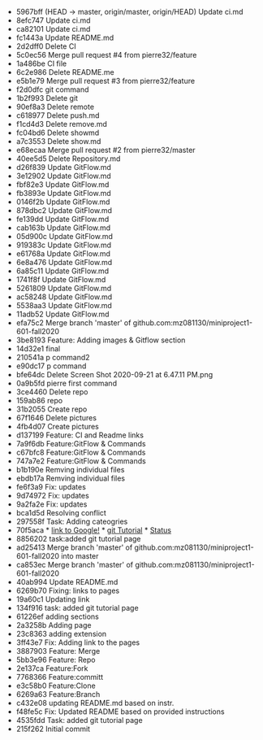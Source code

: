 * 5967bff (HEAD -> master, origin/master, origin/HEAD) Update ci.md
* 8efc747 Update ci.md
* ca82101 Update ci.md
* fc1443a Update README.md
* 2d2dff0 Delete CI
* 5c0ec56 Merge pull request #4 from pierre32/feature
* 1a486be  CI file
* 6c2e986 Delete README.me
* e5b1e79 Merge pull request #3 from pierre32/feature
* f2d0dfc git command
* 1b2f993 Delete git
* 90ef8a3 Delete remote
* c618977 Delete push.md
* f1cd4d3 Delete remove.md
* fc04bd6 Delete showmd
* a7c3553 Delete show.md
* e68ecaa Merge pull request #2 from pierre32/master
* 40ee5d5 Delete Repository.md
* d26f839 Update GitFlow.md
* 3e12902 Update GitFlow.md
* fbf82e3 Update GitFlow.md
* fb3893e Update GitFlow.md
* 0146f2b Update GitFlow.md
* 878dbc2 Update GitFlow.md
* fe139dd Update GitFlow.md
* cab163b Update GitFlow.md
* 05d900c Update GitFlow.md
* 919383c Update GitFlow.md
* e61768a Update GitFlow.md
* 6e8a476 Update GitFlow.md
* 6a85c11 Update GitFlow.md
* 1741f8f Update GitFlow.md
* 5261809 Update GitFlow.md
* ac58248 Update GitFlow.md
* 5538aa3 Update GitFlow.md
* 11adb52 Update GitFlow.md
* efa75c2 Merge branch 'master' of github.com:mz081130/miniproject1-601-fall2020
* 3be8193 Feature: Adding images & Gitflow section
* 14d32e1 final
* 210541a p command2
* e90dc17 p command
* bfe64dc Delete Screen Shot 2020-09-21 at 6.47.11 PM.png
* 0a9b5fd pierre first command
* 3ce4460 Delete repo
* 159ab86 repo
* 31b2055 Create repo
* 67f1646 Delete pictures
* 4fb4d07 Create pictures
* d137199 Feature: CI and Readme links
* 7a9f6db Feature:GitFlow & Commands
* c67bfc8 Feature:GitFlow & Commands
* 747a7e2 Feature:GitFlow & Commands
* b1b190e Remving individual files
* ebdb17a Remving individual files
* fe6f3a9 Fix: updates
* 9d74972 Fix: updates
* 9a2fa2e Fix: updates
* bca1d5d Resolving conflict
* 297558f Task: Adding cateogries
* 70f5aca * [link to Google!](http://google.com) * [git Tutorial](/git.md) * [Status](/Status.md)
* 8856202 task:added git tutorial page
* ad25413 Merge branch 'master' of github.com:mz081130/miniproject1-601-fall2020 into master
* ca853ec Merge branch 'master' of github.com:mz081130/miniproject1-601-fall2020
* 40ab994 Update README.md
* 6269b70 Fixing: links to pages
* 19a60c1 Updating link
* 134f916 task: added git tutorial page
* 61226ef adding sections
* 2a3258b Adding page
* 23c8363 adding extension
* 3ff43e7 Fix: Adding link to the pages
* 3887903 Feature: Merge
* 5bb3e96 Feature: Repo
* 2e137ca Feature:Fork
* 7768366 Feature:committ
* e3c58b0 Feature:Clone
* 6269a63 Feature:Branch
* c432e08 updating README.md based on instr.
* f48fe5c Fix: Updated README based on provided instructions
* 4535fdd Task: added git tutorial page
* 215f262 Initial commit
